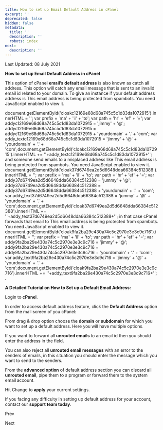 ```yaml
---
title: How to set up Email Default Address in cPanel
excerpt: ''
deprecated: false
hidden: false
metadata:
  title: ''
  description: ''
  robots: index
next:
  description: ''
---
```


<div class="page-header">
</div>

<span class="icon-calendar" aria-hidden="true"></span>

Last Updated: 08 July 2021 

<div itemprop="articleBody">
<span style={{fontSize: "x-large"}}><strong>How to set up Email Default Address in cPanel</strong></span>
<p dir="ltr"> </p>
<p dir="ltr"><span style={{fontSize: "large"}}>This option of cPanel <strong>email’s default address</strong> is also known as catch all address. This option will catch any email message that is sent to an invalid email id related to your domain. To give an instance if your default address address is <span id="cloakc12169e68d68a745c5c1d83da1072915">This email address is being protected from spambots. You need JavaScript enabled to view it.</span></p>
				document.getElementById('cloakc12169e68d68a745c5c1d83da1072915').innerHTML = '';
				var prefix = '&#109;a' + 'i&#108;' + '&#116;o';
				var path = 'hr' + 'ef' + '=';
				var addyc12169e68d68a745c5c1d83da1072915 = 'j&#105;mmy' + '&#64;';
				addyc12169e68d68a745c5c1d83da1072915 = addyc12169e68d68a745c5c1d83da1072915 + 'y&#111;&#117;rd&#111;m&#97;&#105;n' + '&#46;' + 'c&#111;m';
				var addy_textc12169e68d68a745c5c1d83da1072915 = 'j&#105;mmy' + '&#64;' + 'y&#111;&#117;rd&#111;m&#97;&#105;n' + '&#46;' + 'c&#111;m';document.getElementById('cloakc12169e68d68a745c5c1d83da1072915').innerHTML += ''+addy_textc12169e68d68a745c5c1d83da1072915+'';
		 and someone send emails to a misplaced address like <span id="cloak37d6749ea2d5d6648dda66384c512388">This email address is being protected from spambots. You need JavaScript enabled to view it.</span>
				document.getElementById('cloak37d6749ea2d5d6648dda66384c512388').innerHTML = '';
				var prefix = '&#109;a' + 'i&#108;' + '&#116;o';
				var path = 'hr' + 'ef' + '=';
				var addy37d6749ea2d5d6648dda66384c512388 = 'j&#117;mmy' + '&#64;';
				addy37d6749ea2d5d6648dda66384c512388 = addy37d6749ea2d5d6648dda66384c512388 + 'y&#111;&#117;rd&#111;m&#97;&#105;n' + '&#46;' + 'c&#111;m';
				var addy_text37d6749ea2d5d6648dda66384c512388 = 'j&#117;mmy' + '&#64;' + 'y&#111;&#117;rd&#111;m&#97;&#105;n' + '&#46;' + 'c&#111;m';document.getElementById('cloak37d6749ea2d5d6648dda66384c512388').innerHTML += ''+addy_text37d6749ea2d5d6648dda66384c512388+'';
		  in that case cPanel forwards that email to <span id="cloak9fa2ba29e430a74c5c2970e3e3c9c716">This email address is being protected from spambots. You need JavaScript enabled to view it.</span>
				document.getElementById('cloak9fa2ba29e430a74c5c2970e3e3c9c716').innerHTML = '';
				var prefix = '&#109;a' + 'i&#108;' + '&#116;o';
				var path = 'hr' + 'ef' + '=';
				var addy9fa2ba29e430a74c5c2970e3e3c9c716 = 'j&#105;mmy' + '&#64;';
				addy9fa2ba29e430a74c5c2970e3e3c9c716 = addy9fa2ba29e430a74c5c2970e3e3c9c716 + 'y&#111;&#117;rd&#111;m&#97;&#105;n' + '&#46;' + 'c&#111;m';
				var addy_text9fa2ba29e430a74c5c2970e3e3c9c716 = 'j&#105;mmy' + '&#64;' + 'y&#111;&#117;rd&#111;m&#97;&#105;n' + '&#46;' + 'c&#111;m';document.getElementById('cloak9fa2ba29e430a74c5c2970e3e3c9c716').innerHTML += ''+addy_text9fa2ba29e430a74c5c2970e3e3c9c716+'';
		.</span></p>
<p dir="ltr"><span style={{fontSize: "large"}}> </span></p>
<p dir="ltr"><strong><span style={{fontSize: "large"}}>A Detailed Tutorial on How to Set up a Default Email Address: </span></strong></p>
<p dir="ltr"><span style={{fontSize: "large"}}>Login to <strong>cPanel</strong>.</span></p>
<p dir="ltr"><span style={{fontSize: "large"}}>In order to access default address feature, click the <strong>Default Address</strong> option from the mail screen of you cPanel:</span></p>
<p dir="ltr"><span style={{fontSize: "large"}}>From drag &amp; drop option choose the <strong>domain</strong> or <strong>subdomain</strong> for which you want to set up a default address. Here you will have multiple options.</span></p>
<p dir="ltr"><span style={{fontSize: "large"}}> </span></p>
<p dir="ltr"><span style={{fontSize: "large"}}>If you want to forward all <strong>unrouted emails</strong> to an email id then you should enter the address in the field.</span></p>
<p dir="ltr"><span style={{fontSize: "large"}}>You can also reject all <strong>unrouted email messages</strong> with an error to the senders of emails, in this situation you should enter the message which you want to send to the senders.</span></p>
<p dir="ltr"><span style={{fontSize: "large"}}>From the <strong>advanced option</strong> of default address section you can discard all <strong>unrouted email</strong>, pipe them to a program or forward them to the system email account.</span></p>
<p dir="ltr"><span style={{fontSize: "large"}}> </span></p>
<p dir="ltr"><span style={{fontSize: "large"}}>Hit Change to <strong>apply</strong> your current settings.</span></p>
<p dir="ltr"><span style={{fontSize: "large"}}> </span></p>
<p dir="ltr"><span style={{fontSize: "large"}}>If you facing any difficulty in setting up default address for your account, contact our <strong>support team today</strong>.</span></p> </div>

<span class="icon-chevron-left" aria-hidden="true"></span> <span aria-hidden="true">Prev</span> 

<span aria-hidden="true">Next</span> <span class="icon-chevron-right" aria-hidden="true"></span> 

</div>